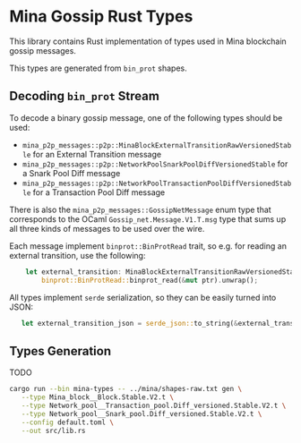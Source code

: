 # Mina Gossip Rust Types

This library contains Rust implementation of types used in Mina blockchain
gossip messages.

This types are generated from `bin_prot` shapes.

## Decoding `bin_prot` Stream

To decode a binary gossip message, one of the following types should be used:
- `mina_p2p_messages::p2p::MinaBlockExternalTransitionRawVersionedStable` for an
  External Transition message
- `mina_p2p_messages::p2p::NetworkPoolSnarkPoolDiffVersionedStable` for a Snark
  Pool Diff message
- `mina_p2p_messages::p2p::NetworkPoolTransactionPoolDiffVersionedStable` for a
  Transaction Pool Diff message

There is also the `mina_p2p_messages::GossipNetMessage` enum type that
corresponds to the OCaml `Gossip_net.Message.V1.T.msg` type that sums up all
three kinds of messages to be used over the wire.

Each message implement `binprot::BinProtRead` trait, so e.g. for reading an
external transition, use the following:

``` rust
    let external_transition: MinaBlockExternalTransitionRawVersionedStable =
        binprot::BinProtRead::binprot_read(&mut ptr).unwrap();
```

All types implement `serde` serialization, so they can be easily turned into
JSON:

``` rust
   let external_transition_json = serde_json::to_string(&external_transition)?;
```

## Types Generation

TODO

``` sh
cargo run --bin mina-types -- ../mina/shapes-raw.txt gen \
   --type Mina_block__Block.Stable.V2.t \
   --type Network_pool__Transaction_pool.Diff_versioned.Stable.V2.t \
   --type Network_pool__Snark_pool.Diff_versioned.Stable.V2.t \
   --config default.toml \
   --out src/lib.rs
```
